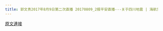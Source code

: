 ```yaml
---
title: 郭文贵2017年8月9日第二次直播 20170809_2报平安直播---关于四川地震 | 海航贯军刘呈杰的爹
---
```


[原文連接](https://gnews.org/ThreadView/53483909)


